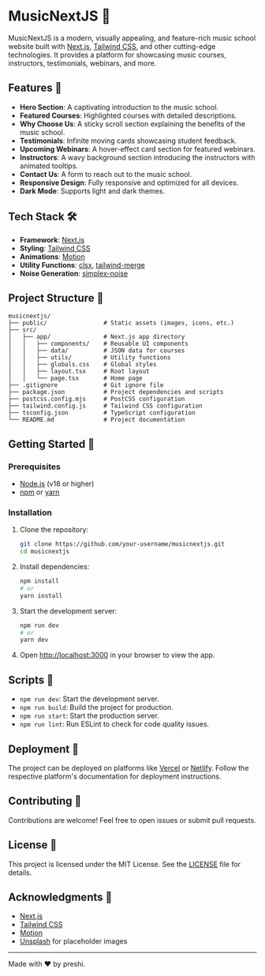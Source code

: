 # MusicNextJS 🎵

MusicNextJS is a modern, visually appealing, and feature-rich music school website built with [Next.js](https://nextjs.org), [Tailwind CSS](https://tailwindcss.com), and other cutting-edge technologies. It provides a platform for showcasing music courses, instructors, testimonials, webinars, and more.

## Features 🚀

- **Hero Section**: A captivating introduction to the music school.
- **Featured Courses**: Highlighted courses with detailed descriptions.
- **Why Choose Us**: A sticky scroll section explaining the benefits of the music school.
- **Testimonials**: Infinite moving cards showcasing student feedback.
- **Upcoming Webinars**: A hover-effect card section for featured webinars.
- **Instructors**: A wavy background section introducing the instructors with animated tooltips.
- **Contact Us**: A form to reach out to the music school.
- **Responsive Design**: Fully responsive and optimized for all devices.
- **Dark Mode**: Supports light and dark themes.

## Tech Stack 🛠️

- **Framework**: [Next.js](https://nextjs.org)
- **Styling**: [Tailwind CSS](https://tailwindcss.com)
- **Animations**: [Motion](https://motion.dev)
- **Utility Functions**: [clsx](https://github.com/lukeed/clsx), [tailwind-merge](https://github.com/dcastil/tailwind-merge)
- **Noise Generation**: [simplex-noise](https://github.com/jwagner/simplex-noise)

## Project Structure 📂

```
musicnextjs/
├── public/                # Static assets (images, icons, etc.)
├── src/
│   ├── app/               # Next.js app directory
│   │   ├── components/    # Reusable UI components
│   │   ├── data/          # JSON data for courses
│   │   ├── utils/         # Utility functions
│   │   ├── globals.css    # Global styles
│   │   ├── layout.tsx     # Root layout
│   │   └── page.tsx       # Home page
├── .gitignore             # Git ignore file
├── package.json           # Project dependencies and scripts
├── postcss.config.mjs     # PostCSS configuration
├── tailwind.config.js     # Tailwind CSS configuration
├── tsconfig.json          # TypeScript configuration
└── README.md              # Project documentation
```

## Getting Started 🏁

### Prerequisites

- [Node.js](https://nodejs.org) (v18 or higher)
- [npm](https://www.npmjs.com) or [yarn](https://yarnpkg.com)

### Installation

1. Clone the repository:

   ```bash
   git clone https://github.com/your-username/musicnextjs.git
   cd musicnextjs
   ```

2. Install dependencies:

   ```bash
   npm install
   # or
   yarn install
   ```

3. Start the development server:

   ```bash
   npm run dev
   # or
   yarn dev
   ```

4. Open [http://localhost:3000](http://localhost:3000) in your browser to view the app.

## Scripts 📜

- `npm run dev`: Start the development server.
- `npm run build`: Build the project for production.
- `npm run start`: Start the production server.
- `npm run lint`: Run ESLint to check for code quality issues.

## Deployment 🚀

The project can be deployed on platforms like [Vercel](https://vercel.com) or [Netlify](https://www.netlify.com). Follow the respective platform's documentation for deployment instructions.

## Contributing 🤝

Contributions are welcome! Feel free to open issues or submit pull requests.

## License 📄

This project is licensed under the MIT License. See the [LICENSE](LICENSE) file for details.

## Acknowledgments 🙌

- [Next.js](https://nextjs.org)
- [Tailwind CSS](https://tailwindcss.com)
- [Motion](https://motion.dev)
- [Unsplash](https://unsplash.com) for placeholder images

---

Made with ❤️ by preshi.
